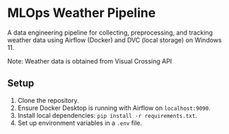 # MLOps Weather Pipeline
A data engineering pipeline for collecting, preprocessing, and tracking weather data using Airflow (Docker) and DVC (local storage) on Windows 11.

Note: Weather data is obtained from Visual Crossing API

## Setup
1. Clone the repository.
2. Ensure Docker Desktop is running with Airflow on `localhost:9090`.
3. Install local dependencies: `pip install -r requirements.txt`.
4. Set up environment variables in a `.env` file.
